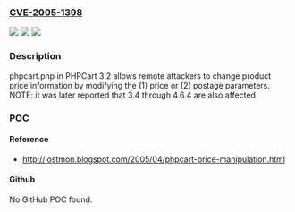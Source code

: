 ### [CVE-2005-1398](https://cve.mitre.org/cgi-bin/cvename.cgi?name=CVE-2005-1398)
![](https://img.shields.io/static/v1?label=Product&message=n%2Fa&color=blue)
![](https://img.shields.io/static/v1?label=Version&message=n%2Fa&color=blue)
![](https://img.shields.io/static/v1?label=Vulnerability&message=n%2Fa&color=brighgreen)

### Description

phpcart.php in PHPCart 3.2 allows remote attackers to change product price information by modifying the (1) price or (2) postage parameters.  NOTE: it was later reported that 3.4 through 4.6.4 are also affected.

### POC

#### Reference
- http://lostmon.blogspot.com/2005/04/phpcart-price-manipulation.html

#### Github
No GitHub POC found.

